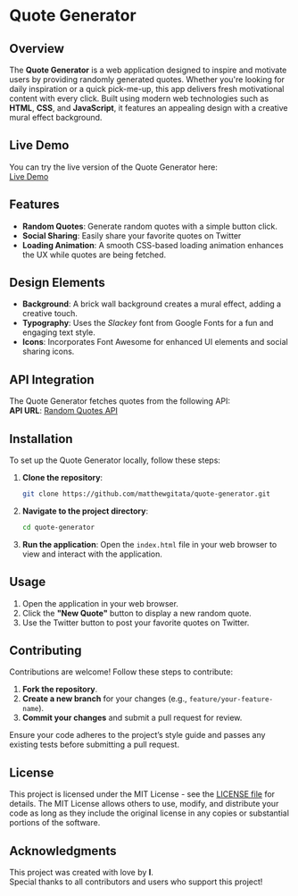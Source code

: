 # Quote Generator

## Overview

The **Quote Generator** is a web application designed to inspire and motivate users by providing randomly generated quotes. Whether you're looking for daily inspiration or a quick pick-me-up, this app delivers fresh motivational content with every click. Built using modern web technologies such as **HTML**, **CSS**, and **JavaScript**, it features an appealing design with a creative mural effect background.

## Live Demo

You can try the live version of the Quote Generator here:  
[Live Demo](https://matthewgitata.github.io/quote-generator/)

## Features

- **Random Quotes**: Generate random quotes with a simple button click.
- **Social Sharing**: Easily share your favorite quotes on Twitter
- **Loading Animation**: A smooth CSS-based loading animation enhances the UX while quotes are being fetched.

## Design Elements

- **Background**: A brick wall background creates a mural effect, adding a creative touch.
- **Typography**: Uses the _Slackey_ font from Google Fonts for a fun and engaging text style.
- **Icons**: Incorporates Font Awesome for enhanced UI elements and social sharing icons.

## API Integration

The Quote Generator fetches quotes from the following API:  
**API URL**: [Random Quotes API](https://random-quotes-freeapi.vercel.app/api/quotes)

## Installation

To set up the Quote Generator locally, follow these steps:

1. **Clone the repository**:

   ```bash
   git clone https://github.com/matthewgitata/quote-generator.git
   ```

2. **Navigate to the project directory**:

   ```bash
   cd quote-generator
   ```

3. **Run the application**:
   Open the `index.html` file in your web browser to view and interact with the application.

## Usage

1. Open the application in your web browser.
2. Click the **"New Quote"** button to display a new random quote.
3. Use the Twitter button to post your favorite quotes on Twitter.

## Contributing

Contributions are welcome! Follow these steps to contribute:

1. **Fork the repository**.
2. **Create a new branch** for your changes (e.g., `feature/your-feature-name`).
3. **Commit your changes** and submit a pull request for review.

Ensure your code adheres to the project’s style guide and passes any existing tests before submitting a pull request.

## License

This project is licensed under the MIT License - see the [LICENSE file](./LICENSE.txt) for details. The MIT License allows others to use, modify, and distribute your code as long as they include the original license in any copies or substantial portions of the software.

<!-- ## Contact Information
For questions, suggestions, or feedback, please reach out at:
**[your-email@example.com]** -->

## Acknowledgments

This project was created with love by **I**.  
Special thanks to all contributors and users who support this project!
